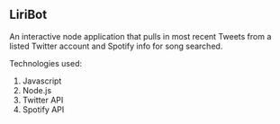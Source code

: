 LiriBot
-------

An interactive node application that pulls in most recent Tweets from a listed Twitter account and Spotify info for song searched.

Technologies used: 
1. Javascript
2. Node.js
3. Twitter API
4. Spotify API
